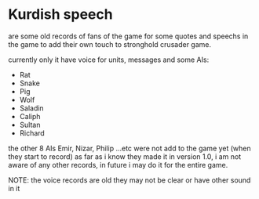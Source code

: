# Kurdish speech

are some old records of fans of the game for some quotes and speechs in the game to add their own touch to stronghold crusader game.

currently only it have voice for units, messages and some AIs:

- Rat
- Snake
- Pig
- Wolf
- Saladin
- Caliph
- Sultan
- Richard

the other 8 AIs Emir, Nizar, Philip ...etc were not add to the game yet (when they start to record) as far as i know they made it in version 1.0, i am not aware of any other records, in future i may do it for the entire game.

NOTE: the voice records are old they may not be clear or have other sound in it
